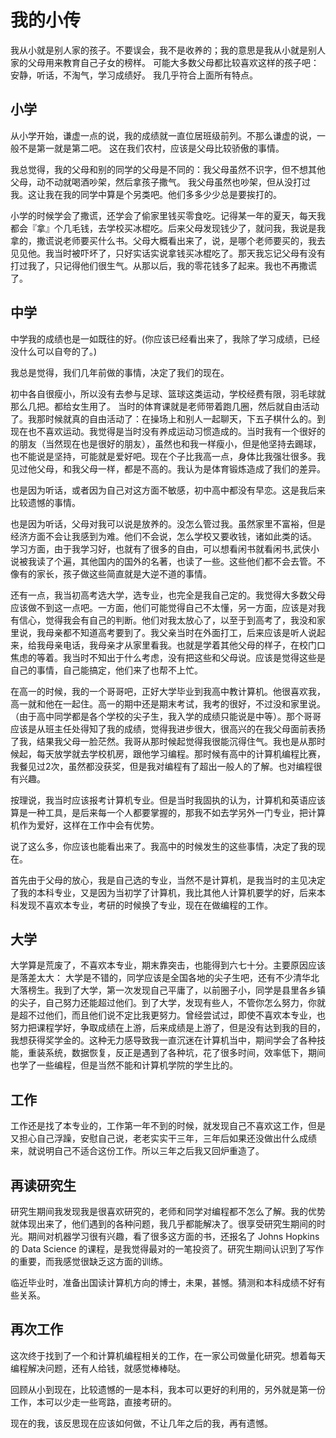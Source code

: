 # 我的小传

我从小就是别人家的孩子。不要误会，我不是收养的；我的意思是我从小就是别人家的父母用来教育自己子女的榜样。
可能大多数父母都比较喜欢这样的孩子吧：安静，听话，不淘气，学习成绩好。
我几乎符合上面所有特点。

## 小学

从小学开始，谦虚一点的说，我的成绩就一直位居班级前列。不那么谦虚的说，一般不是第一就是第二吧。
这在我们农村，应该是父母比较骄傲的事情。

我总觉得，我的父母和别的同学的父母是不同的：我父母虽然不识字，但不想其他父母，动不动就喝酒吵架，然后拿孩子撒气。 我父母虽然也吵架，但从没打过我。这让我在我的同学中算是个另类吧。他们多多少少总是要挨打的。

小学的时候学会了撒谎，还学会了偷家里钱买零食吃。记得某一年的夏天，每天我都会『拿』个几毛钱，去学校买冰棍吃。后来父母发现钱少了，就问我，我说是我拿的，撒谎说老师要买什么书。父母大概看出来了，说，是哪个老师要买的，我去见见他。我当时被吓坏了，只好实话实说拿钱买冰棍吃了。那天我忘记父母有没有打过我了，只记得他们很生气。从那以后，我的零花钱多了起来。我也不再撒谎了。

## 中学

中学我的成绩也是一如既往的好。(你应该已经看出来了，我除了学习成绩，已经没什么可以自夸的了。)

我总是觉得，我们几年前做的事情，决定了我们的现在。

初中各自很瘦小，所以没有去参与足球、篮球这类运动，学校经费有限，羽毛球就那么几把。都给女生用了。
当时的体育课就是老师带着跑几圈，然后就自由活动了。我那时候就真的自由活动了：在操场上和别人一起聊天，下五子棋什么的。到现在也不喜欢运动。我觉得是当时没有养成运动习惯造成的。当时我有一个很好的的朋友（当然现在也是很好的朋友），虽然也和我一样瘦小，但是他坚持去踢球，也不能说是坚持，可能就是爱好吧。现在个子比我高一点，身体比我强壮很多。我见过他父母，和我父母一样，都是不高的。我认为是体育锻炼造成了我们的差异。

也是因为听话，或者因为自己对这方面不敏感，初中高中都没有早恋。这是我后来比较遗憾的事情。

也是因为听话，父母对我可以说是放养的。没怎么管过我。虽然家里不富裕，但是经济方面不会让我感到为难。他们不会说，怎么学校又要收钱，诸如此类的话。
学习方面，由于我学习好，也就有了很多的自由，可以想看闲书就看闲书,武侠小说被我读了个遍，其他国内的国外的名著，也读了一些。这些他们都不会去管。不像有的家长，孩子做这些简直就是大逆不道的事情。

还有一点，我当初高考选大学，选专业，也完全是我自己定的。我觉得大多数父母应该做不到这一点吧。一方面，他们可能觉得自己不太懂，另一方面，应该是对我有信心，觉得我会有自己的判断。他们对我太放心了，以至于到高考了，我没和家里说，我母亲都不知道高考要到了。我父亲当时在外面打工，后来应该是听人说起来，给我母亲电话，我母亲才从家里看我。也就是学着其他父母的样子，在校门口焦虑的等着。我当时不知出于什么考虑，没有把这些和父母说。应该是觉得这些是自己的事情，自己能搞定，他们来了也帮不上忙。

在高一的时候，我的一个哥哥吧，正好大学毕业到我高中教计算机。他很喜欢我，高一就和他在一起住。高一的期中还是期末考试，我考的很好，不过没和家里说。（由于高中同学都是各个学校的尖子生，我入学的成绩只能说是中等）。那个哥哥应该是从班主任处得知了我的成绩，觉得我进步很大，很高兴的在我父母面前表扬了我，结果我父母一脸茫然。我哥从那时候起觉得我很能沉得住气。我也是从那时候起，每天放学就去学校机房，跟他学习编程。那时候有高中的计算机编程比赛，我餐见过2次，虽然都没获奖，但是我对编程有了超出一般人的了解。也对编程很有兴趣。

按理说，我当时应该报考计算机专业。但是当时我固执的认为，计算机和英语应该算是一种工具，是后来每一个人都要掌握的，那我不如去学另外一门专业，把计算机作为爱好，这样在工作中会有优势。

说了这么多，你应该也能看出来了。我高中的时候发生的这些事情，决定了我的现在。

首先由于父母的放心，我是自己选的专业，当然不是计算机，是我当时的主见决定了我的本科专业，又是因为当初学了计算机，我比其他人计算机要学的好，后来本科发现不喜欢本专业，考研的时候换了专业，现在在做编程的工作。

## 大学

大学算是荒废了，不喜欢本专业，期末靠突击，也能得到六七十分。主要原因应该是落差太大： 大学是不错的，同学应该是全国各地的尖子生吧，还有不少清华北大落榜生。我到了大学，第一次发现自己平庸了，以前圈子小，同学是县里各乡镇的尖子，自己努力还能超过他们。到了大学，发现有些人，不管你怎么努力，你就是超不过他们，而且他们说不定比我更努力。曾经尝试过，即使不喜欢本专业，也努力把课程学好，争取成绩在上游，后来成绩是上游了，但是没有达到我的目的，我想获得奖学金的。这种无力感导致我一直沉迷在计算机当中，期间学会了各种技能，重装系统，数据恢复，反正是遇到了各种坑，花了很多时间，效率低下，期间也学了一些编程，但是当然不能和计算机学院的学生比的。

## 工作

工作还是找了本专业的，工作第一年不到的时候，就发现自己不喜欢这工作，但是又担心自己浮躁，安慰自己说，老老实实干三年，三年后如果还没做出什么成绩来，就说明自己不适合这份工作。所以三年之后我又回炉重造了。

## 再读研究生

研究生期间我发现我是很喜欢研究的，老师和同学对编程都不怎么了解。我的优势就体现出来了，他们遇到的各种问题，我几乎都能解决了。很享受研究生期间的时光。期间对机器学习很有兴趣，看了很多这方面的书，还报名了 Johns Hopkins 的 Data Science 的课程，是我觉得最对的一笔投资了。研究生期间认识到了写作的重要，而我感觉很缺乏这方面的训练。

临近毕业时，准备出国读计算机方向的博士，未果，甚憾。猜测和本科成绩不好有些关系。

## 再次工作

这次终于找到了一个和计算机编程相关的工作，在一家公司做量化研究。想着每天编程解决问题，还有人给钱，就感觉棒棒哒。

回顾从小到现在，比较遗憾的一是本科，我本可以更好的利用的，另外就是第一份工作，本可以少走一些弯路，直接考研的。

现在的我，该反思现在应该如何做，不让几年之后的我，再有遗憾。




